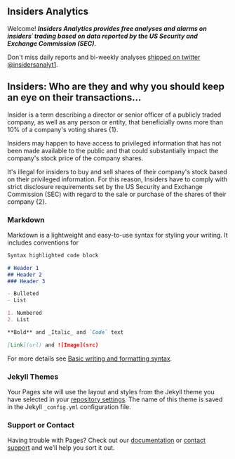 ## Insiders Analytics

Welcome! ***Insiders Analytics provides free analyses and alarms on insiders´ trading based on data reported by the US Security and Exchange Commission (SEC).***

Don't miss daily reports and bi-weekly analyses [shipped on twitter @insidersanalyt1](https://twitter.com/insidersanalyt1).

## Insiders: Who are they and why you should keep an eye on their transactions...

Insider is a term describing a director or senior officer of a publicly traded company, as well as any person or entity, that beneficially owns more than 10% of a company's voting shares {1}. 

Insiders may happen to have access to privileged information that has not been made available to the public and that could substantially impact the company's stock price of the company shares. 

It's illegal for insiders to buy and sell shares of their company's stock based on their privileged information. For this reason, Insiders have to comply with strict disclosure requirements set by the US Security and Exchange Commission (SEC) with regard to the sale or purchase of the shares of their company {2}. 


### Markdown

Markdown is a lightweight and easy-to-use syntax for styling your writing. It includes conventions for

```markdown
Syntax highlighted code block

# Header 1
## Header 2
### Header 3

- Bulleted
- List

1. Numbered
2. List

**Bold** and _Italic_ and `Code` text

[Link](url) and ![Image](src)
```

For more details see [Basic writing and formatting syntax](https://docs.github.com/en/github/writing-on-github/getting-started-with-writing-and-formatting-on-github/basic-writing-and-formatting-syntax).

### Jekyll Themes

Your Pages site will use the layout and styles from the Jekyll theme you have selected in your [repository settings](https://github.com/elioamicarelli/about-insiders-analytics/settings/pages). The name of this theme is saved in the Jekyll `_config.yml` configuration file.

### Support or Contact

Having trouble with Pages? Check out our [documentation](https://docs.github.com/categories/github-pages-basics/) or [contact support](https://support.github.com/contact) and we’ll help you sort it out.
